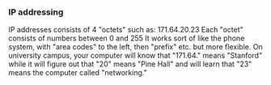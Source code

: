 ### IP addressing
IP addresses consists of 4 "octets" such as: 171.64.20.23
Each "octet" consists of numbers between 0 and 255
It works sort of like the phone system, with "area codes" to the left, then "prefix" etc. but more flexible. On university campus, your computer will know that "171.64." means "Stanford" while it will figure out that "20" means "Pine Hall" and will learn that "23" means the computer called "networking."
